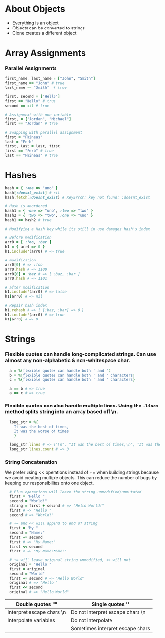 # About Objects
* Everything is an object 
* Objects can be converted to strings
* Clone creates a different object

# Array Assignments
### Parallel Assignments

```rb 
first_name, last_name = ["John", "Smith"]
first_name == "John" # true
last_name == "Smith"  # true

first, second = ["Hello"]
first == "Hello" # true
second == nil # true

# Assignment with one variable
first, = ["Jordan", "Michael"]
first == "Jordan" # true 

# Swapping with parallel assignment
first = "Phineas"
last = "Ferb"
first, last = last, first
first == "Ferb" # true
last == "Phineas" # true
```

# Hashes

```rb
hash = { :one => "uno" }
hash[:doesnt_exist] # nil
hash.fetch(:doesnt_exist) # KeyError: key not found: :doesnt_exist

# Hash is unordered
hash1 = { :one => "uno", :two => "two" }
hash2 = { :two => "two", :one => "uno" }
hash1 == hash2 # true 

# Modifying a Hash key while its still in use damages hash's index

# Before modification 
arr0 = [ :foo, :bar ]
h1 = { arr0 => 0 }
h1.include?(arr0) # => true

# modification 
arr0[0] # => :foo
arr0.hash # => 1100
arr0[0] = :baz # => [ :baz, :bar ]
arr0.hash # => 1101

# after modification
h1.include?(arr0) # => false 
h1[arr0] # => nil 

# Repair hash index
h1.rehash # => { [:baz, :bar] => 0 } 
h1.include?(arr0) # => true 
h1[arr0] # => 0 
```

# Strings
### Flexible quotes can handle long-complicated strings. Can use almost any non-alphabetic & non-whitespace char. 
```rb
  a = %(flexible quotes can handle both ' and ")
  b = %!flexible quotes can handle both ' and " characters!
  c = %{flexible quotes can handle both ' and " characters}

  a == b # => true
  a == c # => true 
```

### Flexible quotes can also handle multiple lines. Using the ```.lines``` method splits string into an array based off \n. 

```rb
  long_str = %{
    It was the best of times,
    It was the worse of times
    }

  long_str.lines # => ["\n", "It was the best of times,\n", "It was the worse of times\n"]
  long_str.lines.count # => 3
```

### String Concatenation 
We prefer using << operations instead of += when building strings because we avoid creating multiple objects. This can reduce the number of bugs by keeping our responsibilites onto one object. 
```rb
  # Plus operations will leave the string unmodified/unmutated 
  first = "Hello "
  second = "World!"
  string = first + second # => "Hello World!"
  first # => "Hello " 
  second # => "World!"

  # += and << will append to end of string
  first = "My "
  second = "Name:" 
  first += second 
  first # => "My Name:"
  first << second 
  first # => "My Name:Name:"

  # += will leave original string unmodified, << will not 
  original = "Hello "
  first = original
  second = "World" 
  first += second # => "Hello World"
  original # => "Hello "
  first << second 
  original # => "Hello World"
```
| Double quotes ""          | Single quotes ''                 |
|---------------------------|----------------------------------|
| Interpret escape chars \n | Do not interpret escape chars \n |
| Interpolate variables     | Do not interpolate               |
|                           | Sometimes interpret escape chars |